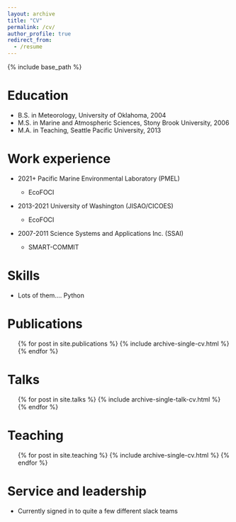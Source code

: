 ```yaml
---
layout: archive
title: "CV"
permalink: /cv/
author_profile: true
redirect_from:
  - /resume
---
```


{% include base_path %}

Education
======
* B.S. in Meteorology, University of Oklahoma, 2004
* M.S. in Marine and Atmospheric Sciences, Stony Brook University, 2006
* M.A. in Teaching, Seattle Pacific University, 2013

Work experience
======
* 2021+ Pacific Marine Environmental Laboratory (PMEL)
  * EcoFOCI

* 2013-2021 University of Washington (JISAO/CICOES)
  * EcoFOCI

* 2007-2011 Science Systems and Applications Inc. (SSAI)
  * SMART-COMMIT
  
Skills
======
* Lots of them.... Python

Publications
======
  <ul>{% for post in site.publications %}
    {% include archive-single-cv.html %}
  {% endfor %}</ul>
  
Talks
======
  <ul>{% for post in site.talks %}
    {% include archive-single-talk-cv.html %}
  {% endfor %}</ul>
  
Teaching
======
  <ul>{% for post in site.teaching %}
    {% include archive-single-cv.html %}
  {% endfor %}</ul>
  
Service and leadership
======
* Currently signed in to quite a few different slack teams
